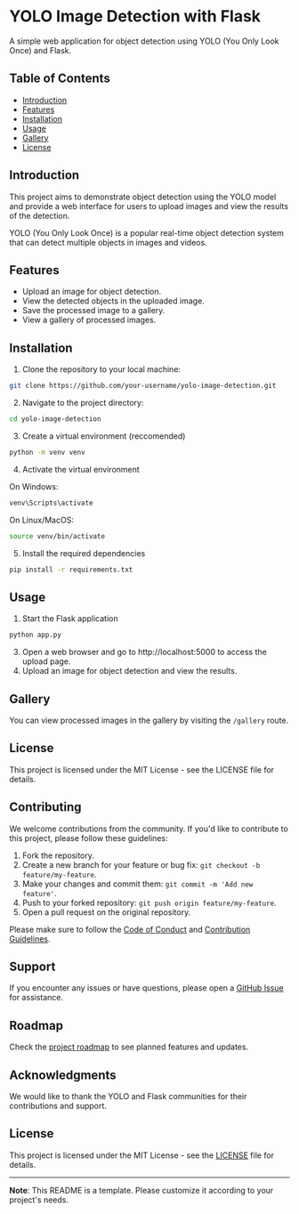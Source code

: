 # YOLO Image Detection with Flask

A simple web application for object detection using YOLO (You Only Look Once) and Flask.

## Table of Contents
- [Introduction](#introduction)
- [Features](#features)
- [Installation](#installation)
- [Usage](#usage)
- [Gallery](#gallery)
- [License](#license)

## Introduction

This project aims to demonstrate object detection using the YOLO model and provide a web interface for users to upload images and view the results of the detection.

YOLO (You Only Look Once) is a popular real-time object detection system that can detect multiple objects in images and videos.

## Features

- Upload an image for object detection.
- View the detected objects in the uploaded image.
- Save the processed image to a gallery.
- View a gallery of processed images.

## Installation

1. Clone the repository to your local machine:

```bash
git clone https://github.com/your-username/yolo-image-detection.git
```
2. Navigate to the project directory:

```bash
cd yolo-image-detection
```

3. Create a virtual environment (reccomended)

```bash
python -m venv venv
```
4. Activate the virtual environment

On Windows:
```bash
venv\Scripts\activate
```
On Linux/MacOS:
```bash
source venv/bin/activate
```
5. Install the required dependencies
```bash
pip install -r requirements.txt
```

## Usage
1. Start the Flask application
```bash
python app.py
```
3. Open a web browser and go to http://localhost:5000 to access the upload page.
5. Upload an image for object detection and view the results.
## Gallery
You can view processed images in the gallery by visiting the `/gallery` route.
## License
This project is licensed under the MIT License - see the LICENSE file for details.

## Contributing

We welcome contributions from the community. If you'd like to contribute to this project, please follow these guidelines:

1. Fork the repository.
2. Create a new branch for your feature or bug fix: `git checkout -b feature/my-feature`.
3. Make your changes and commit them: `git commit -m 'Add new feature'`.
4. Push to your forked repository: `git push origin feature/my-feature`.
5. Open a pull request on the original repository.

Please make sure to follow the [Code of Conduct](CODE_OF_CONDUCT.md) and [Contribution Guidelines](CONTRIBUTING.md).

## Support

If you encounter any issues or have questions, please open a [GitHub Issue](https://github.com/your-username/yolo-image-detection/issues) for assistance.

## Roadmap

Check the [project roadmap](ROADMAP.md) to see planned features and updates.

## Acknowledgments

We would like to thank the YOLO and Flask communities for their contributions and support.

## License

This project is licensed under the MIT License - see the [LICENSE](LICENSE) file for details.

---

**Note**: This README is a template. Please customize it according to your project's needs.


